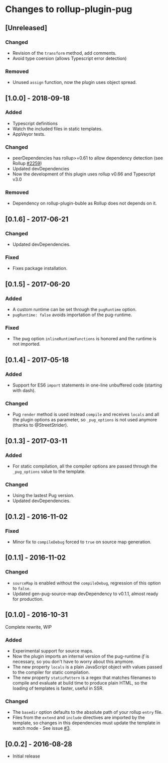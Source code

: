 # Changes to rollup-plugin-pug

## [Unreleased]

### Changed
- Revision of the `transform` method, add comments.
- Avoid type coersion (allows Typescript error detection)

### Removed
- Unused `assign` function, now the plugin uses object spread.

## [1.0.0] - 2018-09-18

### Added
- Typescript definitions
- Watch the included files in static templates.
- AppVeyor tests.

### Changed
- peerDependencies has rollup>=0.61 to allow dependency detection (see Rollup [#2259](https://github.com/rollup/rollup/pull/2259))
- Updated devDependencies
- Now the development of this plugin uses rollup v0.66 and Typescript v3.0

### Removed
- Dependency on rollup-plugin-buble as Rollup does not depends on it.

## [0.1.6] - 2017-06-21

### Changed
- Updated devDependencies.

### Fixed
- Fixes package installation.

## [0.1.5] - 2017-06-20

### Added
- A custom runtime can be set through the `pugRuntime` option.
- `pugRuntime: false` avoids importation of the pug-runtime.

### Fixed
- The pug option `inlineRuntimeFunctions` is honored and the runtime is not imported.

## [0.1.4] - 2017-05-18

### Added
- Support for ES6 `import` statements in one-line unbuffered code (starting with dash).

### Changed
- Pug `render` method is used instead `compile` and receives `locals` and all the plugin options as parameter, so `_pug_options` is not used anymore (thanks to @StreetStrider).

## [0.1.3] - 2017-03-11

### Added
- For static compilation, all the compiler options are passed through the `_pug_options` value to the template.

### Changed
- Using the lastest Pug version.
- Updated devDependencies.

## [0.1.2] - 2016-11-02

### Fixed
- Minor fix to `compileDebug` forced to `true` on source map generation.

## [0.1.1] - 2016-11-02

### Changed
- `sourceMap` is enabled without the `compileDebug`, regression of this option to `false`.
- Updated gen-pug-source-map devDependency to v0.1.1, almost ready for production.

## [0.1.0] - 2016-10-31

Complete rewrite, WIP

### Added
- Experimental support for source maps.
- Now the plugin imports an internal version of the pug-runtime *if* is necessary, so you don't have to worry about this anymore.
- The new property `locals` is a plain JavaScript object with values passed to the compiler for static compilation.
- The new property `staticPattern` is a regex that matches filenames to compile and evaluate at build time to produce plain HTML, so the loading of templates is faster, useful in SSR.

### Changed
- The `basedir` option defaults to the absolute path of your rollup `entry` file.
- Files from the `extend` and `include` directives are imported by the template, so changes in this dependencies must update the template in watch mode - See issue [#3](https://github.com/aMarCruz/rollup-plugin-pug/issues/3).

## [0.0.2] - 2016-08-28
- Initial release
